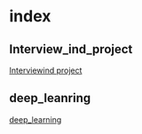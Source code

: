 
# index
## Interview_ind_project
[Interviewind project](./interviewind/initial_doc.md)

## deep_leanring
[deep_learning](./deeplearning/index.md)
